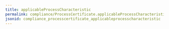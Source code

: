 ```yaml
---
title: applicableProcessCharacteristic
permalink: compliance/ProcessCertificate.applicableProcessCharacteristic.html
jsonid: compliance_processcertificate_applicableprocesscharacteristic
---
```

